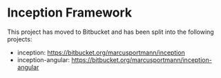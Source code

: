 # Inception Framework

This project has moved to Bitbucket and has been split into the following projects:

- inception: https://bitbucket.org/marcusportmann/inception
- inception-angular: https://bitbucket.org/marcusportmann/inception-angular



